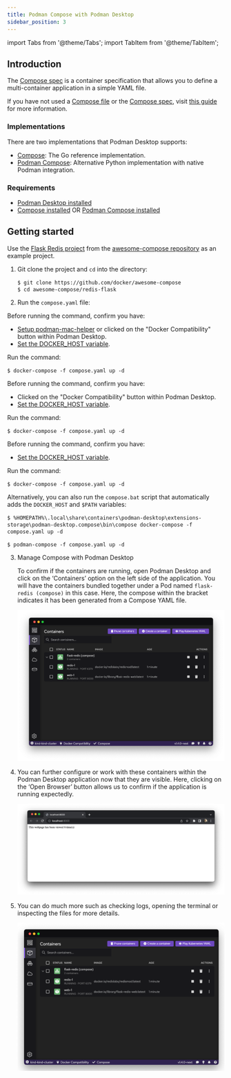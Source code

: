```yaml
---
title: Podman Compose with Podman Desktop
sidebar_position: 3
---
```


import Tabs from '@theme/Tabs';
import TabItem from '@theme/TabItem';

## Introduction

The [Compose spec](https://compose-spec.io) is a container specification that allows you to define a multi-container application in a simple YAML file.

If you have not used a [Compose file](https://github.com/compose-spec/compose-spec/blob/master/spec.md#compose-file) or the [Compose spec](https://compose-spec.io/), visit [this guide](https://github.com/compose-spec/compose-spec/blob/master/spec.md) for more information.

### Implementations

There are two implementations that Podman Desktop supports:

- [Compose](https://github.com/docker/compose): The Go reference implementation.
- [Podman Compose](https://github.com/containers/podman-compose): Alternative Python implementation with native Podman integration.

### Requirements

- [Podman Desktop installed](/docs/installation)
- [Compose installed](https://github.com/docker/compose) OR [Podman Compose installed](https://github.com/containers/podman-compose#installation)

## Getting started

Use the [Flask Redis project](https://github.com/docker/awesome-compose/tree/master/flask-redis) from the [awesome-compose repository](https://github.com/docker/awesome-compose) as an example project.

1. Git clone the project and `cd` into the directory:

   ```shell-session
   $ git clone https://github.com/docker/awesome-compose
   $ cd awesome-compose/redis-flask
   ```

2. Run the `compose.yaml` file:

<Tabs groupId="compose">
<TabItem value="go" label="Compose (macOS)">

Before running the command, confirm you have:

- [Setup podman-mac-helper](/docs/migrating-from-docker/using-podman-mac-helper) or clicked on the "Docker Compatibility" button within Podman Desktop.
- [Set the DOCKER_HOST variable](/docs/migrating-from-docker/using-the-docker_host-environment-variable).

Run the command:

```shell-session
$ docker-compose -f compose.yaml up -d
```

</TabItem>

<TabItem value="golinux" label="Compose (Linux)">

Before running the command, confirm you have:

- Clicked on the "Docker Compatibility" button within Podman Desktop.
- [Set the DOCKER_HOST variable](/docs/migrating-from-docker/using-the-docker_host-environment-variable).

Run the command:

```shell-session
$ docker-compose -f compose.yaml up -d
```

</TabItem>

<TabItem value="gowindows" label="Compose (Windows)">

Before running the command, confirm you have:

- [Set the DOCKER_HOST variable](/docs/migrating-from-docker/using-the-docker_host-environment-variable).

Run the command:

```shell-session
$ docker-compose -f compose.yaml up -d
```

Alternatively, you can also run the `compose.bat` script that automatically adds the `DOCKER_HOST` and `$PATH` variables:

```shell-session
$ %HOMEPATH%\.local\share\containers\podman-desktop\extensions-storage\podman-desktop.compose\bin\compose docker-compose -f compose.yaml up -d
```

</TabItem>
<TabItem value="python" label="Podman Compose">

```shell-session
$ podman-compose -f compose.yaml up -d
```

</TabItem>
</Tabs>

3. Manage Compose with Podman Desktop

   To confirm if the containers are running, open Podman Desktop and click on the ‘Containers’ option on the left side of the application. You will have the containers bundled together under a Pod named `flask-redis (compose)` in this case. Here, the compose within the bracket indicates it has been generated from a Compose YAML file.

   ![img2](img/compose_doc_image_2.png)

4. You can further configure or work with these containers within the Podman Desktop application now that they are visible. Here, clicking on the ‘Open Browser’ button allows us to confirm if the application is running expectedly.

   ![img3](img/compose_doc_image_3.png)

5. You can do much more such as checking logs, opening the terminal or inspecting the files for more details.

   ![img4](img/compose_doc_image_4.png)
